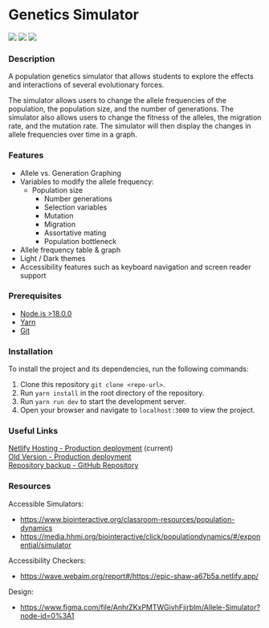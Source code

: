 # Genetics Simulator

![](https://img.shields.io/badge/Genetics-Simulators-blue) ![](https://img.shields.io/badge/Version-1.0.0-blueviolet) ![](https://img.shields.io/badge/Status-Beta-blue)


### Description


A population genetics simulator that allows students to explore the effects and interactions of several evolutionary forces.

The simulator allows users to change the allele frequencies of the population, the population size, and the number of generations. The simulator also allows users to change the fitness of the alleles, the migration rate, and the mutation rate. The simulator will then display the changes in allele frequencies over time in a graph.

### Features

- Allele vs. Generation Graphing
- Variables to modify the allele frequency:
  - Population size
	- Number generations 
	- Selection variables
	- Mutation
	- Migration
	- Assortative mating
	- Population bottleneck 
- Allele frequency table & graph
- Light / Dark themes
- Accessibility features such as keyboard navigation and screen reader support


### Prerequisites

- [Node.js >18.0.0](https://nodejs.org/en/download/)
- [Yarn](https://classic.yarnpkg.com/en/docs/install)
- [Git](https://git-scm.com/downloads)


### Installation

To install the project and its dependencies, run the following commands:

1. Clone this repository `git clone <repo-url>`.
2. Run `yarn install` in the root directory of the repository.
3. Run `yarn run dev` to start the development server.
4. Open your browser and navigate to `localhost:3000` to view the project.

### Useful Links

[Netlify Hosting - Production deployment](https://epic-shaw-a67b5a.netlify.app/) (current)  
[Old Version - Production deployment](https://eloquent-williams-76e898.netlify.app/)  
[Repository backup - GitHub Repository](https://github.com/JoshuaRogan/genetics/tree/dev-backup)  

### Resources

Accessible Simulators:
- https://www.biointeractive.org/classroom-resources/population-dynamics
- https://media.hhmi.org/biointeractive/click/populationdynamics/#/exponential/simulator


Accessibility Checkers:
- https://wave.webaim.org/report#/https://epic-shaw-a67b5a.netlify.app/


Design:
- https://www.figma.com/file/AnhrZKxPMTWGivhFjirblm/Allele-Simulator?node-id=0%3A1


